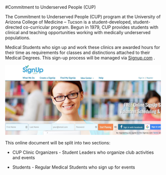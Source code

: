 #Commitment to Underserved People (CUP)

The Commitment to Underserved People (CUP) program at the University of Arizona College of Medicine – Tucson is a student-developed, student-directed co-curricular program. Begun in 1979, CUP provides students with clinical and teaching opportunities working with medically underserved populations.

Medical Students who sign up and work these clinics are awarded hours for their time as requirements for classes and distinctions attached to their Medical Degrees. This sign-up process will be managed via [Signup.com](https://www.signup.com) . 

![SignupFrontPage](./images/SignupFrontPage.jpg)

This online document will be split into two sections:

* CUP Clinic Organizers - Student Leaders who organize club activities and events

* Students - Regular Medical Students who sign up for events
